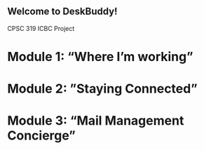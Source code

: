 ## Welcome to DeskBuddy!

CPSC 319 ICBC Project

# Module 1: “Where I’m working”

# Module 2: ”Staying Connected” 

# Module 3: “Mail Management Concierge”